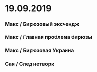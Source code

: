 # 19.09.2019

### Макс / Бирюзовый эксчендж

### Макс / Главная проблема бирюзы

### Макс / Бирюзовая Украина

### Сая / След нетворк

